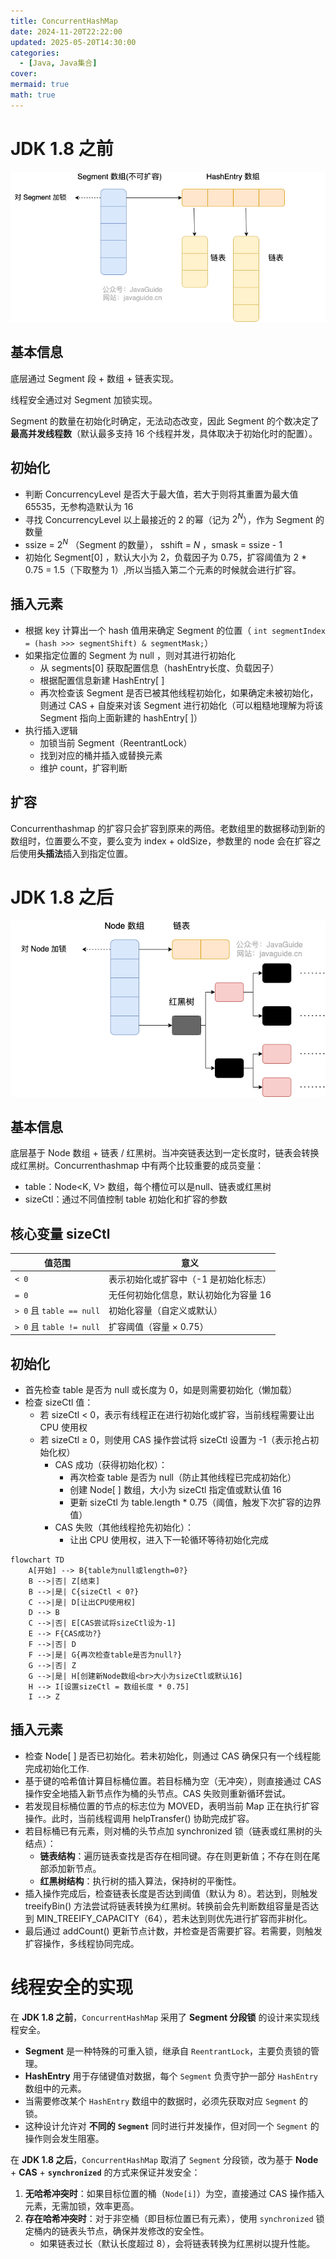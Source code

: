 ```yaml
---
title: ConcurrentHashMap
date: 2024-11-20T22:22:00
updated: 2025-05-20T14:30:00
categories: 
  - [Java, Java集合]
cover: 
mermaid: true
math: true
---
```


# JDK 1.8 之前


![image.png](https://raw.githubusercontent.com/Moonike1217/imageHosting/main/50d10d57c69d7b22e806d8fb50f4959d.png)


## 基本信息


底层通过 Segment 段 + 数组 + 链表实现。


线程安全通过对 Segment 加锁实现。


Segment 的数量在初始化时确定，无法动态改变，因此 Segment 的个数决定了 **最高并发线程数**（默认最多支持 16 个线程并发，具体取决于初始化时的配置）。


## 初始化

- 判断 ConcurrencyLevel 是否大于最大值，若大于则将其重置为最大值 65535，无参构造默认为 16
- 寻找 ConcurrencyLevel 以上最接近的 2 的幂（记为 $2^N$），作为 Segment 的数量
- ssize = $2^N$ （Segment 的数量）， sshift = $N$ ，smask = ssize - 1
- 初始化 Segment[0] ，默认大小为 2，负载因子为 0.75，扩容阈值为 2 * 0.75 = 1.5（下取整为 1）,所以当插入第二个元素的时候就会进行扩容。

## 插入元素

- 根据 key 计算出一个 hash 值用来确定 Segment 的位置（ `int segmentIndex = (hash >>> segmentShift) & segmentMask;`）
- 如果指定位置的 Segment 为 null ，则对其进行初始化
    - 从 segments[0] 获取配置信息（hashEntry长度、负载因子）
    - 根据配置信息新建 HashEntry[ ]
    - 再次检查该 Segment 是否已被其他线程初始化，如果确定未被初始化，则通过 CAS + 自旋来对该 Segment 进行初始化（可以粗糙地理解为将该 Segment 指向上面新建的 hashEntry[ ]）
- 执行插入逻辑
    - 加锁当前 Segment（ReentrantLock）
    - 找到对应的桶并插入或替换元素
    - 维护 count，扩容判断

## 扩容


Concurrenthashmap 的扩容只会扩容到原来的两倍。老数组里的数据移动到新的数组时，位置要么不变，要么变为 index + oldSize，参数里的 node 会在扩容之后使用**头插法**插入到指定位置。


# JDK 1.8 之后


![image.png](https://raw.githubusercontent.com/Moonike1217/imageHosting/main/0902512268470934893c1db7e4ed1180.png)


## 基本信息


底层基于 Node 数组 + 链表 / 红黑树。当冲突链表达到一定长度时，链表会转换成红黑树。Concurrenthashmap 中有两个比较重要的成员变量：

- table：Node<K, V> 数组，每个槽位可以是null、链表或红黑树
- sizeCtl：通过不同值控制 table 初始化和扩容的参数

## 核心变量 sizeCtl


| 值范围                     | 意义                   |
| ----------------------- | -------------------- |
| `< 0`                   | 表示初始化或扩容中（-1 是初始化标志） |
| `= 0`                   | 无任何初始化信息，默认初始化为容量 16 |
| `> 0` 且 `table == null` | 初始化容量（自定义或默认）        |
| `> 0` 且 `table != null` | 扩容阈值（容量 × 0.75）      |


## 初始化

- 首先检查 table 是否为 null 或长度为 0，如是则需要初始化（懒加载）
- 检查 sizeCtl 值：
    - 若 sizeCtl < 0，表示有线程正在进行初始化或扩容，当前线程需要让出 CPU 使用权
    - 若 sizeCtl ≥ 0，则使用 CAS 操作尝试将 sizeCtl 设置为 -1（表示抢占初始化权）
        - CAS 成功（获得初始化权）：
            - 再次检查 table 是否为 null（防止其他线程已完成初始化）
            - 创建 Node[ ] 数组，大小为 sizeCtl 指定值或默认值 16
            - 更新 sizeCtl 为 table.length * 0.75（阈值，触发下次扩容的边界值）
        - CAS 失败（其他线程抢先初始化）：
            - 让出 CPU 使用权，进入下一轮循环等待初始化完成

```mermaid
flowchart TD
    A[开始] --> B{table为null或length=0?}
    B -->|否| Z[结束]
    B -->|是| C{sizeCtl < 0?}
    C -->|是| D[让出CPU使用权]
    D --> B
    C -->|否| E[CAS尝试将sizeCtl设为-1]
    E --> F{CAS成功?}
    F -->|否| D
    F -->|是| G{再次检查table是否为null?}
    G -->|否| Z
    G -->|是| H[创建新Node数组<br>大小为sizeCtl或默认16]
    H --> I[设置sizeCtl = 数组长度 * 0.75]
    I --> Z
```


## 插入元素

- 检查 Node[ ] 是否已初始化。若未初始化，则通过 CAS 确保只有一个线程能完成初始化工作.
- 基于键的哈希值计算目标桶位置。若目标桶为空（无冲突），则直接通过 CAS 操作安全地插入新节点作为桶的头节点。CAS 失败则重新循环尝试。
- 若发现目标桶位置的节点的标志位为 MOVED，表明当前 Map 正在执行扩容操作。此时，当前线程调用 helpTransfer() 协助完成扩容。
- 若目标桶已有元素，则对桶的头节点加 synchronized 锁（链表或红黑树的头结点）：
    - **链表结构**：遍历链表查找是否存在相同键。存在则更新值；不存在则在尾部添加新节点。
    - **红黑树结构**：执行树的插入算法，保持树的平衡性。
- 插入操作完成后，检查链表长度是否达到阈值（默认为 8）。若达到，则触发 treeifyBin() 方法尝试将链表转换为红黑树。转换前会先判断数组容量是否达到 MIN_TREEIFY_CAPACITY（64），若未达到则优先进行扩容而非树化。
- 最后通过 addCount() 更新节点计数，并检查是否需要扩容。若需要，则触发扩容操作，多线程协同完成。

# 线程安全的实现


在 **JDK 1.8 之前**，`ConcurrentHashMap` 采用了 **Segment 分段锁** 的设计来实现线程安全。

- **Segment** 是一种特殊的可重入锁，继承自 `ReentrantLock`，主要负责锁的管理。
- **HashEntry** 用于存储键值对数据，每个 `Segment` 负责守护一部分 `HashEntry` 数组中的元素。
- 当需要修改某个 `HashEntry` 数组中的数据时，必须先获取对应 `Segment` 的锁。
- 这种设计允许对 **不同的** **`Segment`** 同时进行并发操作，但对同一个 `Segment` 的操作则会发生阻塞。

在 **JDK 1.8 之后**，`ConcurrentHashMap` 取消了 `Segment` 分段锁，改为基于 **Node** + **CAS** + **`synchronized`** 的方式来保证并发安全：

1. **无哈希冲突时**：如果目标位置的桶（`Node[i]`）为空，直接通过 CAS 操作插入元素，无需加锁，效率更高。
2. **存在哈希冲突时**：对于非空桶（即目标位置已有元素），使用 `synchronized` 锁定桶内的链表头节点，确保并发修改的安全性。
    - 如果链表过长（默认长度超过 8），会将链表转换为红黑树以提升性能。
